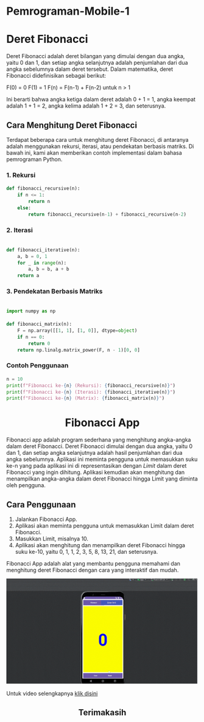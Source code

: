 # Pemrograman-Mobile-1

# Deret Fibonacci

Deret Fibonacci adalah deret bilangan yang dimulai dengan dua angka, yaitu 0 dan 1, dan setiap angka selanjutnya adalah penjumlahan dari dua angka sebelumnya dalam deret tersebut. Dalam matematika, deret Fibonacci didefinisikan sebagai berikut:

F(0) = 0
F(1) = 1
F(n) = F(n-1) + F(n-2) untuk n > 1

Ini berarti bahwa angka ketiga dalam deret adalah 0 + 1 = 1, angka keempat adalah 1 + 1 = 2, angka kelima adalah 1 + 2 = 3, dan seterusnya.

## Cara Menghitung Deret Fibonacci

Terdapat beberapa cara untuk menghitung deret Fibonacci, di antaranya adalah menggunakan rekursi, iterasi, atau pendekatan berbasis matriks. Di bawah ini, kami akan memberikan contoh implementasi dalam bahasa pemrograman Python.

### 1. Rekursi

```python
def fibonacci_recursive(n):
    if n <= 1:
        return n
    else:
        return fibonacci_recursive(n-1) + fibonacci_recursive(n-2)
```

### 2. Iterasi

```python

def fibonacci_iterative(n):
    a, b = 0, 1
    for _ in range(n):
        a, b = b, a + b
    return a

```

### 3. Pendekatan Berbasis Matriks

```python

import numpy as np

def fibonacci_matrix(n):
    F = np.array([[1, 1], [1, 0]], dtype=object)
    if n == 0:
        return 0
    return np.linalg.matrix_power(F, n - 1)[0, 0]

```

### Contoh Penggunaan

```python
n = 10
print(f"Fibonacci ke-{n} (Rekursi): {fibonacci_recursive(n)}")
print(f"Fibonacci ke-{n} (Iterasi): {fibonacci_iterative(n)}")
print(f"Fibonacci ke-{n} (Matrix): {fibonacci_matrix(n)}")

```

<h1 align="center"> Fibonacci App </h1>

Fibonacci app adalah program sederhana yang menghitung angka-angka dalam deret Fibonacci. Deret Fibonacci dimulai dengan dua angka, yaitu 0 dan 1, dan setiap angka selanjutnya adalah hasil penjumlahan dari dua angka sebelumnya. Aplikasi ini meminta pengguna untuk memasukkan suku ke-n yang pada aplikasi ini di representasikan dengan <i>Limit</i> dalam deret Fibonacci yang ingin dihitung. Aplikasi kemudian akan menghitung dan menampilkan angka-angka dalam deret Fibonacci hingga Limit yang diminta oleh pengguna.

## Cara Penggunaan

1. Jalankan Fibonacci App.
2. Aplikasi akan meminta pengguna untuk memasukkan Limit dalam deret Fibonacci.
3. Masukkan Limit, misalnya 10.
4. Aplikasi akan menghitung dan menampilkan deret Fibonacci hingga suku ke-10, yaitu 0, 1, 1, 2, 3, 5, 8, 13, 21, dan seterusnya.

Fibonacci App adalah alat yang membantu pengguna memahami dan menghitung deret Fibonacci dengan cara yang interaktif dan mudah.

![Alt Text](/Desain%20tanpa%20judul.gif)

Untuk video selengkapnya [klik disini](/1110.mp4)

<h2 align="center">Terimakasih</h2>
